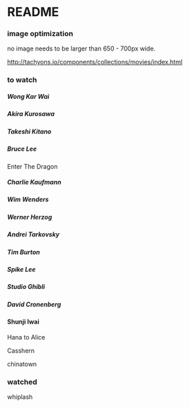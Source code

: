 # README  

### image optimization  

no image needs to be larger than 650 - 700px wide.

http://tachyons.io/components/collections/movies/index.html  

### to watch  


##### Wong Kar Wai

##### Akira Kurosawa  

##### Takeshi Kitano


##### Bruce Lee  

Enter The Dragon

##### Charlie Kaufmann  

##### Wim Wenders

##### Werner Herzog 

##### Andrei Tarkovsky  

##### Tim Burton  

##### Spike Lee  

##### Studio Ghibli

##### David Cronenberg

#### Shunji Iwai

Hana to Alice  

Casshern  

chinatown

### watched  
whiplash
